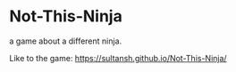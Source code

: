 # Not-This-Ninja

a game about a different ninja.

Like to the game: https://sultansh.github.io/Not-This-Ninja/
